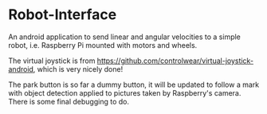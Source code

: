 # Robot-Interface
An android application to send linear and angular velocities to a simple robot, i.e. Raspberry Pi mounted with motors and wheels. 

The virtual joystick is from https://github.com/controlwear/virtual-joystick-android, which is very nicely done!

The park button is so far a dummy button, it will be updated to follow a mark with object detection applied to pictures taken by Raspberry's camera. There is some final debugging to do.
